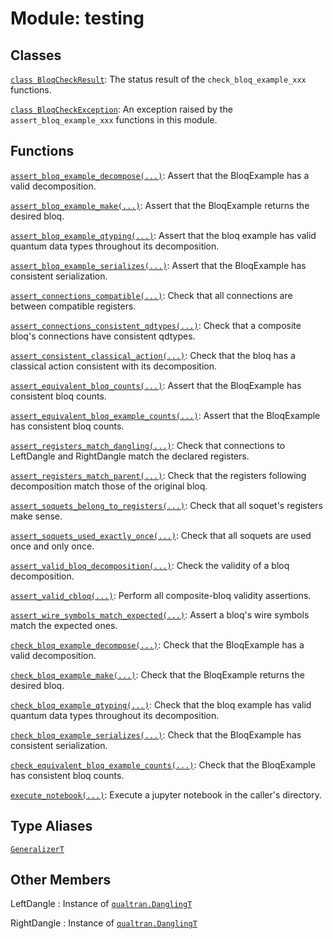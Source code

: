 # Module: testing






## Classes

[`class BloqCheckResult`](../qualtran/testing/BloqCheckResult.md): The status result of the `check_bloq_example_xxx` functions.

[`class BloqCheckException`](../qualtran/testing/BloqCheckException.md): An exception raised by the `assert_bloq_example_xxx` functions in this module.

## Functions

[`assert_bloq_example_decompose(...)`](../qualtran/testing/assert_bloq_example_decompose.md): Assert that the BloqExample has a valid decomposition.

[`assert_bloq_example_make(...)`](../qualtran/testing/assert_bloq_example_make.md): Assert that the BloqExample returns the desired bloq.

[`assert_bloq_example_qtyping(...)`](../qualtran/testing/assert_bloq_example_qtyping.md): Assert that the bloq example has valid quantum data types throughout its decomposition.

[`assert_bloq_example_serializes(...)`](../qualtran/testing/assert_bloq_example_serializes.md): Assert that the BloqExample has consistent serialization.

[`assert_connections_compatible(...)`](../qualtran/testing/assert_connections_compatible.md): Check that all connections are between compatible registers.

[`assert_connections_consistent_qdtypes(...)`](../qualtran/testing/assert_connections_consistent_qdtypes.md): Check that a composite bloq's connections have consistent qdtypes.

[`assert_consistent_classical_action(...)`](../qualtran/testing/assert_consistent_classical_action.md): Check that the bloq has a classical action consistent with its decomposition.

[`assert_equivalent_bloq_counts(...)`](../qualtran/testing/assert_equivalent_bloq_counts.md): Assert that the BloqExample has consistent bloq counts.

[`assert_equivalent_bloq_example_counts(...)`](../qualtran/testing/assert_equivalent_bloq_example_counts.md): Assert that the BloqExample has consistent bloq counts.

[`assert_registers_match_dangling(...)`](../qualtran/testing/assert_registers_match_dangling.md): Check that connections to LeftDangle and RightDangle match the declared registers.

[`assert_registers_match_parent(...)`](../qualtran/testing/assert_registers_match_parent.md): Check that the registers following decomposition match those of the original bloq.

[`assert_soquets_belong_to_registers(...)`](../qualtran/testing/assert_soquets_belong_to_registers.md): Check that all soquet's registers make sense.

[`assert_soquets_used_exactly_once(...)`](../qualtran/testing/assert_soquets_used_exactly_once.md): Check that all soquets are used once and only once.

[`assert_valid_bloq_decomposition(...)`](../qualtran/testing/assert_valid_bloq_decomposition.md): Check the validity of a bloq decomposition.

[`assert_valid_cbloq(...)`](../qualtran/testing/assert_valid_cbloq.md): Perform all composite-bloq validity assertions.

[`assert_wire_symbols_match_expected(...)`](../qualtran/testing/assert_wire_symbols_match_expected.md): Assert a bloq's wire symbols match the expected ones.

[`check_bloq_example_decompose(...)`](../qualtran/testing/check_bloq_example_decompose.md): Check that the BloqExample has a valid decomposition.

[`check_bloq_example_make(...)`](../qualtran/testing/check_bloq_example_make.md): Check that the BloqExample returns the desired bloq.

[`check_bloq_example_qtyping(...)`](../qualtran/testing/check_bloq_example_qtyping.md): Check that the bloq example has valid quantum data types throughout its decomposition.

[`check_bloq_example_serializes(...)`](../qualtran/testing/check_bloq_example_serializes.md): Check that the BloqExample has consistent serialization.

[`check_equivalent_bloq_example_counts(...)`](../qualtran/testing/check_equivalent_bloq_example_counts.md): Check that the BloqExample has consistent bloq counts.

[`execute_notebook(...)`](../qualtran/testing/execute_notebook.md): Execute a jupyter notebook in the caller's directory.

## Type Aliases

[`GeneralizerT`](../qualtran/resource_counting/GeneralizerT.md)



<h2 class="add-link">Other Members</h2>

LeftDangle<a id="LeftDangle"></a>
: Instance of <a href="../qualtran/DanglingT.html"><code>qualtran.DanglingT</code></a>

RightDangle<a id="RightDangle"></a>
: Instance of <a href="../qualtran/DanglingT.html"><code>qualtran.DanglingT</code></a>


